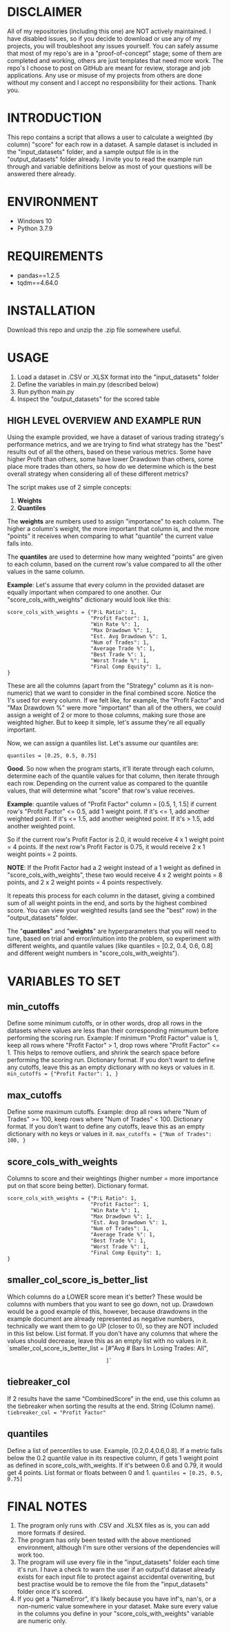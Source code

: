 # DISCLAIMER
All of my repositories (including this one) are NOT actively maintained. I have disabled issues, so if you decide to download or use any of my projects, you will troubleshoot any issues yourself. You can safely assume that most of my repo's are in a "proof-of-concept" stage; some of them are completed and working, others are just templates that need more work. The repo's I choose to post on GitHub are meant for review, storage and job applications. Any use or misuse of my projects from others are done without my consent and I accept no responsibility for their actions. Thank you.


# INTRODUCTION
This repo contains a script that allows a user to calculate a weighted (by column) "score" for each row in a dataset. A sample dataset is included in the "input_datasets" folder, and a sample output file is in the "output_datasets" folder already. I invite you to read the example run through and variable definitions below as most of your questions will be answered there already.


# ENVIRONMENT
- Windows 10
- Python 3.7.9


# REQUIREMENTS
- pandas==1.2.5
- tqdm==4.64.0


# INSTALLATION
Download this repo and unzip the .zip file somewhere useful.

# USAGE
1. Load a dataset in .CSV or .XLSX format into the "input_datasets" folder
2. Define the variables in main.py (described below)
2. Run python main.py
3. Inspect the "output_datasets" for the scored table


## HIGH LEVEL OVERVIEW AND EXAMPLE RUN
Using the example provided, we have a dataset of various trading strategy's performance metrics, and we are trying to find what strategy has the "best" results out of all the others, based on these various metrics. Some have higher Profit than others, some have lower Drawdown than others, some place more trades than others, so how do we determine which is the best overall strategy when considering all of these different metrics?

The script makes use of 2 simple concepts:
1. **Weights**
2. **Quantiles**

The **weights** are numbers used to assign "importance" to each column. The higher a column's weight, the more important that column is, and the more "points" it receives when comparing to what "quantile" the current value falls into.

The **quantiles** are used to determine how many weighted "points" are given to each column, based on the current row's value compared to all the other values in the same column.

**Example**: Let's assume that every column in the provided dataset are equally important when compared to one another. Our "score_cols_with_weights" dictionary would look like this:

```
score_cols_with_weights = {"P:L Ratio": 1,
                           "Profit Factor": 1,
                           "Win Rate %": 1,
                           "Max Drawdown %": 1,
                           "Est. Avg Drawdown %": 1,
                           "Num of Trades": 1,
                           "Average Trade %": 1,
                           "Best Trade %": 1,
                           "Worst Trade %": 1,
                           "Final Comp Equity": 1,
}
```

These are all the columns (apart from the "Strategy" column as it is non-numeric) that we want to consider in the final combined score. Notice the 1's used for every column. If we felt like, for example, the "Profit Factor" and "Max Drawdown %" were more "important" than all of the others, we could assign a weight of 2 or more to those columns, making sure those are weighted higher. But to keep it simple, let's assume they're all equally important.

Now, we can assign a quantiles list. Let's assume our quantiles are:

`quantiles = [0.25, 0.5, 0.75]`

**Good**. So now when the program starts, it'll iterate through each column, determine each of the quantile values for that column, then iterate through each row. Depending on the current value as compared to the quantile values, that will determine what "score" that row's value receives.

**Example**: quantile values of "Profit Factor" column = [0.5, 1, 1.5]
if current row's "Profit Factor" <= 0.5, add 1 weight point. If it's <= 1, add another weighted point. If it's <= 1.5, add another weighted point. If it's > 1.5, add another weighted point.

So if the current row's Profit Factor is 2.0, it would receive 4 x 1 weight point = 4 points.
If the next row's Profit Factor is 0.75, it would receive 2 x 1 weight points = 2 points.

**NOTE**: If the Profit Factor had a 2 weight instead of a 1 weight as defined in "score_cols_with_weights", these two would receive 4 x 2 weight points = 8 points, and 2 x 2 weight points = 4 points respectively.

It repeats this process for each column in the dataset, giving a combined sum of all weight points in the end, and sorts by the highest combined score. You can view your weighted results (and see the "best" row) in the "output_datasets" folder.

The "**quantiles**" and "**weights**" are hyperparameters that you will need to tune, based on trial and error/intuition into the problem, so experiment with different weights, and quantile values (like quantiles = [0.2, 0.4, 0.6, 0.8] and different weight numbers in "score_cols_with_weights").


# VARIABLES TO SET
## min_cutoffs
Define some minimum cutoffs, or in other words, drop all rows in the datasets where values are less than their corresponding mimumum before performing the scoring run. Example: If minimum "Profit Factor" value is 1, keep all rows where "Profit Factor" > 1, drop rows where "Profit Factor" <= 1. This helps to remove outliers, and shrink the search space before performing the scoring run. Dictionary format. If you don't want to define any cutoffs, leave this as an empty dictionary with no keys or values in it.
`min_cutoffs = {"Profit Factor": 1, }`

## max_cutoffs
Define some maximum cutoffs. Example: drop all rows where "Num of Trades" >= 100, keep rows where "Num of Trades" < 100. Dictionary format. If you don't want to define any cutoffs, leave this as an empty dictionary with no keys or values in it.
`max_cutoffs = {"Num of Trades": 100, }`

## score_cols_with_weights
Columns to score and their weightings (higher number = more importance put on that score being better). Dictionary format.
```
score_cols_with_weights = {"P:L Ratio": 1,
                           "Profit Factor": 1,
                           "Win Rate %": 1,
                           "Max Drawdown %": 1,
                           "Est. Avg Drawdown %": 1,
                           "Num of Trades": 1,
                           "Average Trade %": 1,
                           "Best Trade %": 1,
                           "Worst Trade %": 1,
                           "Final Comp Equity": 1,
}
```

## smaller_col_score_is_better_list
Which columns do a LOWER score mean it's better? These would be columns with numbers that you want to see go down, not up. Drawdown would be a good example of this, however, because drawdowns in the example document are already represented as negative numbers, technically we want them to go UP (closer to 0), so they are NOT included in this list below. List format. If you don't have any columns that where the values should decrease, leave this as an empty list with no values in it.
`smaller_col_score_is_better_list = [#"Avg # Bars In Losing Trades: All", 

                                    ]`

## tiebreaker_col
If 2 results have the same "CombinedScore" in the end, use this column as the tiebreaker when sorting the results at the end. String (Column name).
`tiebreaker_col = "Profit Factor"`

## quantiles
Define a list of percentiles to use. Example, [0.2,0.4,0.6,0.8]. If a metric falls below the 0.2 quantile value in its respective column, if gets 1 weight point as defined in score_cols_with_weights. If it's between 0.6 and 0.79, it would get 4 points. List format or floats between 0 and 1.
`quantiles = [0.25, 0.5, 0.75]`


# FINAL NOTES
1. The program only runs with .CSV and .XLSX files as is, you can add more formats if desired.
2. The program has only been tested with the above mentioned environment, although I'm sure other versions of the dependencies will work too.
3. The program will use every file in the "input_datasets" folder each time it's run. I have a check to warn the user if an output'd dataset already exists for each input file to protect against accidental overwriting, but best practise would be to remove the file from the "input_datasets" folder once it's scored.
4. If you get a "NameError", it's likely because you have inf's, nan's, or a non-numeric value somewhere in your dataset. Make sure every value in the columns you define in your "score_cols_with_weights" variable are numeric only.
